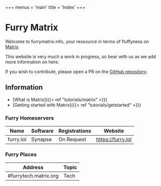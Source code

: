 +++
menus = 'main'
title = 'Index'
+++

# Furry Matrix

Welcome to furrymatrix.info, your ressource in terms of fluffyness on [Matrix](https://matrix.org).

This website is very much a work in progress, so bear with us as we add more information on here.

If you wish to contribute, please open a PR on the [GitHub repository](https://github.com/furdation/furrymatrix.info).

## Information

- [What is Matrix]({{< ref "tutorials/matrix" >}})
- [Getting started with Matrix]({{< ref "tutorials/getstarted" >}})

### Furry Homeservers

| Name | Software | Registrations | Website |
| ---- | -------- | ------------- |---------|
| furry.lol | Synapse | On Request | https://furry.lol |

### Furry Places

| Address | Topic |
| ------- | ----- |
| #furrytech.matrix.org | Tech |
